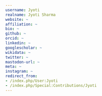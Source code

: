 ```yaml
---
username: Jyoti
realname: Jyoti Sharma
website: ~
affiliation: ~
bio: ~
github: ~
orcid: ~
linkedin: ~
googlescholar: ~
wikidata: ~
twitter: ~
mastodon-url: ~
meta: ~
instagram: ~
redirect_from:
- /index.php/User:Jyoti
- /index.php/Special:Contributions/Jyoti
---
```

